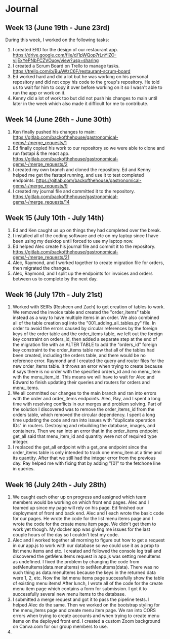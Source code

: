 # Journal

## Week 13 (June 19th - June 23rd)

During this week, I worked on the following tasks:

1. I created ERD for the design of our restaurant app. https://drive.google.com/file/d/1pWQop7rLnYlZO-vijExYePNbFCZVOuoy/view?usp=sharing
2. I created a Scrum Board on Trello to manage tasks. https://trello.com/b/BuAWzC6F/restaurant-scrum-board
3. Ed worked hard and did a lot but he was working on his personal repository and did not copy his code to the group's repository. He told us to wait for him to copy it over before working on it so I wasn't able to run the app or work on it.
4. Kenny did a lot of work too but did not push his changes to main until later in the week which also made it difficult for me to contribute.

## Week 14 (June 26th - June 30th)

1. Ken finally pushed his changes to main:
   https://gitlab.com/backofthehouse/gastronomical-gems/-/merge_requests/1
2. Ed finally copied his work to our repository so we were able to clone and run fastapi & the react app. https://gitlab.com/backofthehouse/gastronomical-gems/-/merge_requests/2
3. I created my own branch and cloned the repository. Ed and Kenny helped me get the fastapi running, and use it to test completed endpoints. https://gitlab.com/backofthehouse/gastronomical-gems/-/merge_requests/9
4. I created my journal file and committed it to the repository. https://gitlab.com/backofthehouse/gastronomical-gems/-/merge_requests/14

## Week 15 (July 10th - July 14th)

1. Ed and Ken caught us up on things they had completed over the break.
2. I installed all of the coding software and etc on my laptop since I have been using my desktop until forced to use my laptop now.
3. Ed helped Alec create his journal file and commit it to the repository. https://gitlab.com/backofthehouse/gastronomical-gems/-/merge_requests/21
4. Alec, Raymond, and I worked together to create migration file for orders, then migrated the changes.
5. Alec, Raymond, and I split up the endpoints for invoices and orders between us to complete by the next day.

## Week 16 (July 17th - July 21st)

1. Worked with SEIRs (Rosheen and Zach) to get creation of tables to work. We removed the invoice table and created the "order_items" table instead as a way to have multiple items in an order. We also combined all of the table creation sql into the "001_adding_all_tables.py" file. In order to avoid the errors caused by circular references by the foreign keys of the order table and the order_items table, we left out the foreign key constraint on orders_id, then added a separate step at the end of the migration file with an ALTER TABLE to add the "orders_id" foreign key constraint to the order_items table now that all of the tables had been created, including the orders table, and there would be no reference error. Raymond and I created the query and router files for the new order_items table. It throws an error when trying to create because it says there is no order with the specified orders_id and no menu_item with the menu_item_id. This means we will have to wait for Alec and Edward to finish updating their queries and routers for orders and menu_items.
2. We all committed our changes to the main branch and ran into errors with the order and order_items endpoints. Alec, Ray, and I spent a long time with resolving conflicts in our merges and problem solving. Part of the solution I discovered was to remove the order_items_id from the orders table, which removed the circular dependency. I spent a long time updating the code and ran into issues with "duplicate operation IDs" in routers. Destroying and rebuilding the database, images, and containers. Then we ran into an error that in the order_items endpoint get_all said that menu_item_id and quantity were not of required type integer.
3. I replaced the get_all endpoint with a get_one endpoint since the order_items table is only intended to track one menu_item at a time and its quantity. After that we still had the integer error from the previous day. Ray helped me with fixing that by adding "[0]" to the fetchone line in queries.

## Week 16 (July 24th - July 28th)

1. We caught each other up on progress and assigned which team members would be working on which front end pages. Alec and I teamed up since my page will rely on his page. Ed finished our deployment of front and back end. Alec and I each wrote the basic code for our pages. He wrote the code for the list menu items page and I wrote the code for the create menu item page. We didn't get them to work yet though. My docker app was giving me issues for the last couple hours of the day so I couldn't test my code.
2. Alec and I worked together all morning to figure out how to get a request in our app.js to work with our database so we could use it as a prop to list menu items and etc. I created and followed the console log trail and discovered the getMenuItems request in app.js was setting menuItems as undefined. I fixed the problem by changing the code from setMenuItems(data.menuItems) to setMenuItems(data). There was no such thing as data.menuItems because the keys in the returned data were 1, 2, etc. Now the list menu items page successfully show the table of existing menu items! After lunch, I wrote all of the code for the create menu item page which contains a form for submission. I got it to successfully several new menu items to the database.
3. I submitted a merge request and got it to pass the pipeline tests. I helped Alec do the same. Then we worked on the bootstrap styling for the menu_items page and create menu item page. We ran into CORS errors when trying to create accounts and when trying to create menu items on the deployed front end. I created a custom Zoom background on Canva.com for our group members to use.
4. 
